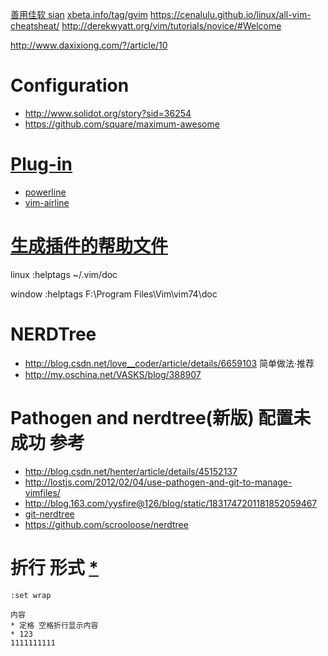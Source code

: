 [善用佳软 sian](http://blog.sina.com.cn/s/blog_46dac66f010005kw.html)
[xbeta.info/tag/gvim](https://xbeta.info/tag/gvim)
https://cenalulu.github.io/linux/all-vim-cheatsheat/
http://derekwyatt.org/vim/tutorials/novice/#Welcome

http://www.daxixiong.com/?/article/10

# Configuration

 * http://www.solidot.org/story?sid=36254
 * https://github.com/square/maximum-awesome

# [Plug-in](http://www.solidot.org/story?sid=45422)
 * [powerline](https://github.com/powerline/powerline)
 * [vim-airline](https://github.com/bling/vim-airline)

#  [生成插件的帮助文件](http://www.programgo.com/article/54003140131/)
linux
:helptags ~/.vim/doc

window
:helptags F:\Program Files\Vim\vim74\doc

# NERDTree

* http://blog.csdn.net/love__coder/article/details/6659103 简单做法·推荐
* http://my.oschina.net/VASKS/blog/388907

# Pathogen  and nerdtree(新版) 配置未成功 参考

* http://blog.csdn.net/henter/article/details/45152137
* http://lostjs.com/2012/02/04/use-pathogen-and-git-to-manage-vimfiles/
* http://blog.163.com/yysfire@126/blog/static/1831747201181852059467
* [git-nerdtree](http://foocoder.com/blog/mei-ri-vimcha-jian-wen-jian-liu-lan-qi-nerd-treeyi-ji-git-nerdtree-vim-nerdtree-tabs.html/)
* https://github.com/scrooloose/nerdtree 

# 折行 形式 [* ](http://yyq123.blogspot.jp/2010/07/vim-wrap.html)
```
:set wrap

内容 
* 定格 空格折行显示内容
* 123
1111111111



```
